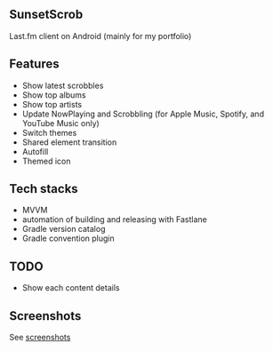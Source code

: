## SunsetScrob

Last.fm client on Android (mainly for my portfolio)

## Features
- Show latest scrobbles
- Show top albums
- Show top artists
- Update NowPlaying and Scrobbling (for Apple Music, Spotify, and YouTube Music only)
- Switch themes
- Shared element transition
- Autofill
- Themed icon

## Tech stacks
- MVVM
- automation of building and releasing with Fastlane
- Gradle version catalog
- Gradle convention plugin

## TODO
- Show each content details

## Screenshots

See [screenshots](./screenshot/README.md)
